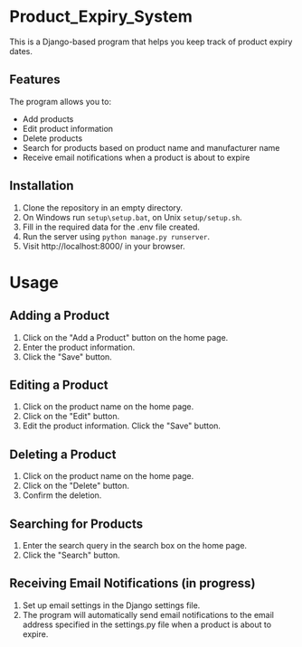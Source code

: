 # Product_Expiry_System
This is a Django-based program that helps you keep track of product expiry dates.

## Features
The program allows you to:

- Add products
- Edit product information
- Delete products
- Search for products based on product name and manufacturer name
- Receive email notifications when a product is about to expire

## Installation
1. Clone the repository in an empty directory.
2. On Windows run ```setup\setup.bat```, on Unix ```setup/setup.sh```.
3. Fill in the required data for the .env file created.
4. Run the server using ```python manage.py runserver```.
5. Visit http://localhost:8000/ in your browser.

# Usage

## Adding a Product
1. Click on the "Add a Product" button on the home page.
2. Enter the product information.
3. Click the "Save" button.

## Editing a Product
1. Click on the product name on the home page.
2. Click on the "Edit" button.
3. Edit the product information.
Click the "Save" button.

## Deleting a Product
1. Click on the product name on the home page.
2. Click on the "Delete" button.
3. Confirm the deletion.

## Searching for Products
1. Enter the search query in the search box on the home page.
2. Click the "Search" button.

## Receiving Email Notifications (in progress)
1. Set up email settings in the Django settings file.
2. The program will automatically send email notifications to the email address specified in the settings.py file when a product is about to expire.